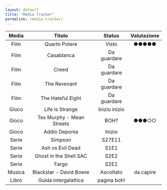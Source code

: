 ```yaml
---
layout: default
title: "Media Tracker"
permalink: /media-tracker/
---
```


| **Media** |         **Titolo**        |   **Status**  | **Valutazione** |
|:---------:|:-------------------------:|:-------------:|:---------------:|
|    Film   |       Quarto Potere       |     Visto     |      ●●●●●      |
|    Film   |         Casablanca        |  Da guardare  |                 |
|    Film   |           Creed           |  Da guardare  |                 |
|    Film   |        The Revenant       |  Da guardare  |                 |
|    Film   |     The Hateful Eight     |  Da guardare  |                 |
|   Gioco   |      Life is Strange      | Inizio inizio |                 |
|   Gioco   | Tex Murphy - Mean Streets |      BOH?     |      ●●●○○      |
|   Gioco   |       Addio Deponia       |     Inizio    |                 |
|   Serie   |          Simpson          |     S27E11    |                 |
|   Serie   |      Ash vs Evil Dead     |      S1E1     |                 |
|   Serie   |   Ghost in the Shell SAC  |      S2E2     |                 |
|   Serie   |           Fargo           |      S2E1     |                 |
|   Musica  |  Blackstar - David Bowie  |   Ascoltato   |    da capire    |
|   Libro   |    Guida intergalattica   |   pagina boh! |                 |